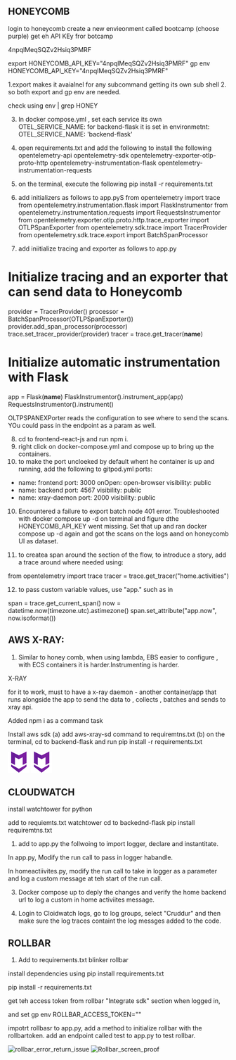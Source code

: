 ## HONEYCOMB

login to honeycomb
create a new envieonment called bootcamp (choose purple)
get eh API KEy fror botcamp

4npqlMeqSQZv2Hsiq3PMRF

export HONEYCOMB_API_KEY="4npqlMeqSQZv2Hsiq3PMRF"
gp env HONEYCOMB_API_KEY="4npqlMeqSQZv2Hsiq3PMRF"

1.export makes it avaialnel for any subcommand getting its own sub shell
2. so both export and gp env are needed.

check using env | grep HONEY

3. In docker compose.yml , set each service its own OTEL_SERVICE_NAME:
for backend-flask it is set in environmetnt:
OTEL_SERVICE_NAME: 'backend-flask'

4. open requirements.txt and  add the following to install the following
opentelemetry-api 
opentelemetry-sdk 
opentelemetry-exporter-otlp-proto-http 
opentelemetry-instrumentation-flask 
opentelemetry-instrumentation-requests

5. on the terminal, execute the following
pip install -r requirements.txt

6. add initializers as follows to app.pyS
from opentelemetry import trace
from opentelemetry.instrumentation.flask import FlaskInstrumentor
from opentelemetry.instrumentation.requests import RequestsInstrumentor
from opentelemetry.exporter.otlp.proto.http.trace_exporter import OTLPSpanExporter
from opentelemetry.sdk.trace import TracerProvider
from opentelemetry.sdk.trace.export import BatchSpanProcessor

7. add iniitialize tracing and exporter as follows to app.py
# Initialize tracing and an exporter that can send data to Honeycomb
provider = TracerProvider()
processor = BatchSpanProcessor(OTLPSpanExporter())
provider.add_span_processor(processor)
trace.set_tracer_provider(provider)
tracer = trace.get_tracer(__name__)

# Initialize automatic instrumentation with Flask
app = Flask(__name__)
FlaskInstrumentor().instrument_app(app)
RequestsInstrumentor().instrument()

OLTPSPANEXPorter reads the configuration to see where to send the scans. YOu could pass in the endpoint as a param as well.

8. cd to frontend-react-js and run npm i.
9. right click on docker-compose.yml and compose up to bring up the containers.
10. to make the port uncloeked by default whent he container is up and running, add the following to gitpod.yml
ports:
  - name: frontend
    port: 3000
    onOpen: open-browser
    visibility: public
  - name: backend
    port: 4567
    visibility: public
  - name: xray-daemon
    port: 2000
    visibility: public

10. Encountered a failure to export batch node 401 error.
Troubleshooted with docker compose up -d on terminal and figure dthe HONEYCOMB_API_KEY went missing. Set that up and ran docker compose up -d again and got the scans on the logs aand on honeycomb UI as dataset.



11. to createa  span around the section of the flow, to introduce a story, add a trace around where needed using:

from opentelemetry import trace
tracer = trace.get_tracer("home.activities")

12. to pass custom variable values, use "app." such as in

  span = trace.get_current_span()
      now = datetime.now(timezone.utc).astimezone()
      span.set_attribute("app.now", now.isoformat())
      


## AWS X-RAY:
1. Similar to honey comb, when using lambda, EBS easier to configure , with ECS containers it is harder.Instrumenting is harder.


X-RAY 

for it to work, must to have a x-ray daemon - another container/app that runs alongside the app to send the data to , collects , batches and sends to xray api.

Added npm i as a command task 

Install aws sdk
(a) add aws-xray-sd command to requiremtns.txt
(b) on the terminal, cd to backend-flask and run
pip install -r requirements.txt

  ![alt text](https://github.com/adam-p/markdown-here/raw/master/src/common/images/icon48.png "Logo Title Text 1")
  ![alt text](https://github.com/adam-p/markdown-here/raw/master/src/common/images/icon48.png "Logo Title Text 1")


## CLOUDWATCH

install watchtower for python

add to requiemts.txt watchtower
cd to backednd-flask
pip install requiremtns.txt


1. add to app.py the follwoing to import logger, declare and instantitate.

In app.py, Modify the run call to pass in logger habandle.

In homeactiivites.py, modify the run call to take in logger as a parameter and log a custom message at teh start of the run call.

3. Docker compose up to deply the changes and verify the home backend url to log a custom in home activiites message.

5. Login to Cloidwatch logs, go to log groups, select "Cruddur" and then make sure the log traces containt the log messges added to the code.




## ROLLBAR
1. Add to requirements.txt
blinker
rollbar

install dependencies using pip install requirements.txt

pip install -r requirements.txt


get teh access token from rollbar "Integrate sdk" section when logged in,

and set gp env ROLLBAR_ACCESS_TOKEN=""

impotrt rollbasr to app.py, add a method to initialize rollbar with the rollbartoken.
add an endpoint called test to app.py  to test rollbar.


  ![rollbar_error_return_issue](/assets/rollbar_error_return_issue_proof.png)
  ![Rollbar_screen_proof](/assets/rollbar_screen_proof.png)






